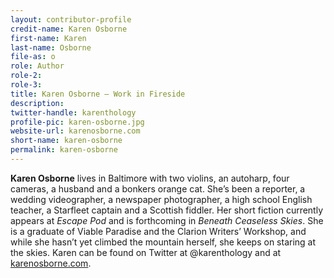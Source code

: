 ```yaml
---
layout: contributor-profile
credit-name: Karen Osborne
first-name: Karen
last-name: Osborne
file-as: o
role: Author
role-2:
role-3:
title: Karen Osborne — Work in Fireside
description:
twitter-handle: karenthology
profile-pic: karen-osborne.jpg
website-url: karenosborne.com
short-name: karen-osborne
permalink: karen-osborne
---
```

**Karen Osborne** lives in Baltimore with two violins, an autoharp, four cameras, a husband and a bonkers orange cat. She’s been a reporter, a wedding videographer, a newspaper photographer, a high school English teacher, a Starfleet captain and a Scottish fiddler. Her short fiction currently appears at _Escape Pod_ and is forthcoming in _Beneath Ceaseless Skies_. She is a graduate of Viable Paradise and the Clarion Writers’ Workshop, and while she hasn’t yet climbed the mountain herself, she keeps on staring at the skies. Karen can be found on Twitter at @karenthology and at [karenosborne.com](http://www.karenosborne.com).
